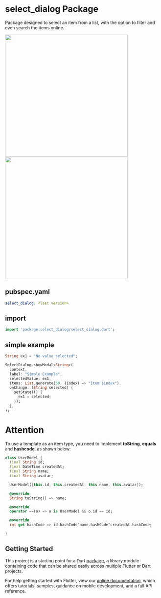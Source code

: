 # select_dialog Package

Package designed to select an item from a list, with the option to filter and even search the items online.

<img src="https://github.com/davidsdearaujo/select_dialog/blob/master/screenshots/Screenshot_1.png?raw=true" width="400" /> <img src="https://github.com/davidsdearaujo/select_dialog/blob/master/screenshots/Screenshot_2.png?raw=true" width="400" />

## pubspec.yaml
```yaml
select_dialog: <last version>
```

## import
```dart
import 'package:select_dialog/select_dialog.dart';
```

## simple example
```dart
String ex1 = "No value selected";

SelectDialog.showModal<String>(
  context,
  label: "Simple Example",
  selectedValue: ex1,
  items: List.generate(50, (index) => "Item $index"),
  onChange: (String selected) {
    setState(() {
      ex1 = selected;
    });
  },
);
```


# Attention
To use a template as an item type, you need to implement **toString**, **equals** and **hashcode**, as shown below:

```dart
class UserModel {
  final String id;
  final DateTime createdAt;
  final String name;
  final String avatar;

  UserModel({this.id, this.createdAt, this.name, this.avatar});

  @override
  String toString() => name;

  @override
  operator ==(o) => o is UserModel && o.id == id;

  @override
  int get hashCode => id.hashCode^name.hashCode^createdAt.hashCode;

}
```


## Getting Started

This project is a starting point for a Dart
[package](https://flutter.dev/developing-packages/),
a library module containing code that can be shared easily across
multiple Flutter or Dart projects.

For help getting started with Flutter, view our 
[online documentation](https://flutter.dev/docs), which offers tutorials, 
samples, guidance on mobile development, and a full API reference.
